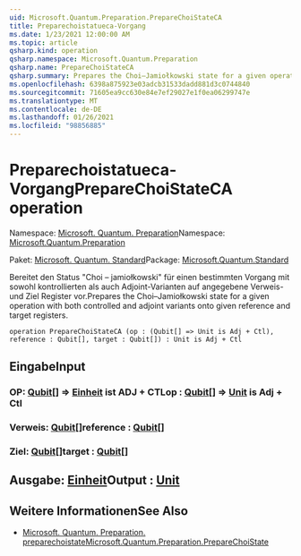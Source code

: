 ```yaml
---
uid: Microsoft.Quantum.Preparation.PrepareChoiStateCA
title: Preparechoistatueca-Vorgang
ms.date: 1/23/2021 12:00:00 AM
ms.topic: article
qsharp.kind: operation
qsharp.namespace: Microsoft.Quantum.Preparation
qsharp.name: PrepareChoiStateCA
qsharp.summary: Prepares the Choi–Jamiołkowski state for a given operation with both controlled and adjoint variants onto given reference and target registers.
ms.openlocfilehash: 6398a875923e03adcb31533dadd881d3c0744840
ms.sourcegitcommit: 71605ea9cc630e84e7ef29027e1f0ea06299747e
ms.translationtype: MT
ms.contentlocale: de-DE
ms.lasthandoff: 01/26/2021
ms.locfileid: "98856885"
---
```

# <a name="preparechoistateca-operation"></a><span data-ttu-id="4581c-102">Preparechoistatueca-Vorgang</span><span class="sxs-lookup"><span data-stu-id="4581c-102">PrepareChoiStateCA operation</span></span>

<span data-ttu-id="4581c-103">Namespace: [Microsoft. Quantum. Preparation](xref:Microsoft.Quantum.Preparation)</span><span class="sxs-lookup"><span data-stu-id="4581c-103">Namespace: [Microsoft.Quantum.Preparation](xref:Microsoft.Quantum.Preparation)</span></span>

<span data-ttu-id="4581c-104">Paket: [Microsoft. Quantum. Standard](https://nuget.org/packages/Microsoft.Quantum.Standard)</span><span class="sxs-lookup"><span data-stu-id="4581c-104">Package: [Microsoft.Quantum.Standard](https://nuget.org/packages/Microsoft.Quantum.Standard)</span></span>


<span data-ttu-id="4581c-105">Bereitet den Status "Choi – jamiołkowski" für einen bestimmten Vorgang mit sowohl kontrollierten als auch Adjoint-Varianten auf angegebene Verweis-und Ziel Register vor.</span><span class="sxs-lookup"><span data-stu-id="4581c-105">Prepares the Choi–Jamiołkowski state for a given operation with both controlled and adjoint variants onto given reference and target registers.</span></span>

```qsharp
operation PrepareChoiStateCA (op : (Qubit[] => Unit is Adj + Ctl), reference : Qubit[], target : Qubit[]) : Unit is Adj + Ctl
```


## <a name="input"></a><span data-ttu-id="4581c-106">Eingabe</span><span class="sxs-lookup"><span data-stu-id="4581c-106">Input</span></span>

### <a name="op--qubit--unit--is-adj--ctl"></a><span data-ttu-id="4581c-107">OP: [Qubit](xref:microsoft.quantum.lang-ref.qubit)[] => [Einheit](xref:microsoft.quantum.lang-ref.unit)  ist ADJ + CTL</span><span class="sxs-lookup"><span data-stu-id="4581c-107">op : [Qubit](xref:microsoft.quantum.lang-ref.qubit)[] => [Unit](xref:microsoft.quantum.lang-ref.unit)  is Adj + Ctl</span></span>




### <a name="reference--qubit"></a><span data-ttu-id="4581c-108">Verweis: [Qubit](xref:microsoft.quantum.lang-ref.qubit)[]</span><span class="sxs-lookup"><span data-stu-id="4581c-108">reference : [Qubit](xref:microsoft.quantum.lang-ref.qubit)[]</span></span>




### <a name="target--qubit"></a><span data-ttu-id="4581c-109">Ziel: [Qubit](xref:microsoft.quantum.lang-ref.qubit)[]</span><span class="sxs-lookup"><span data-stu-id="4581c-109">target : [Qubit](xref:microsoft.quantum.lang-ref.qubit)[]</span></span>





## <a name="output--unit"></a><span data-ttu-id="4581c-110">Ausgabe: [Einheit](xref:microsoft.quantum.lang-ref.unit)</span><span class="sxs-lookup"><span data-stu-id="4581c-110">Output : [Unit](xref:microsoft.quantum.lang-ref.unit)</span></span>



## <a name="see-also"></a><span data-ttu-id="4581c-111">Weitere Informationen</span><span class="sxs-lookup"><span data-stu-id="4581c-111">See Also</span></span>

- [<span data-ttu-id="4581c-112">Microsoft. Quantum. Preparation. preparechoistate</span><span class="sxs-lookup"><span data-stu-id="4581c-112">Microsoft.Quantum.Preparation.PrepareChoiState</span></span>](xref:Microsoft.Quantum.Preparation.PrepareChoiState)